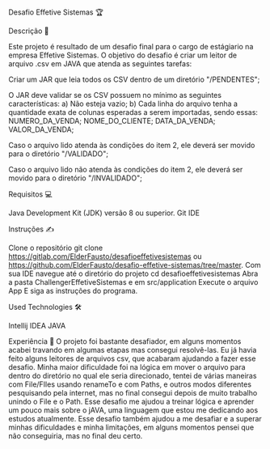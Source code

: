 Desafio Effetive Sistemas 🏆

Descrição 📜

Este projeto é resultado de um desafio final para o cargo de estágiario na empresa Effetive Sistemas. O objetivo do desafio é criar um leitor de arquivo .csv em JAVA que atenda as seguintes tarefas:


Criar um JAR que leia todos os CSV dentro de um diretório "/PENDENTES";


O JAR deve validar se os CSV possuem no mínimo as seguintes características:
a) Não esteja vazio;
b) Cada linha do arquivo tenha a quantidade exata de colunas esperadas a serem importadas, sendo essas:
NUMERO_DA_VENDA; NOME_DO_CLIENTE; DATA_DA_VENDA; VALOR_DA_VENDA;


Caso o arquivo lido atenda às condições do item 2, ele deverá ser movido para o diretório "/VALIDADO";


Caso o arquivo lido não atenda às condições do item 2, ele deverá ser movido para o diretório "/INVALIDADO";

Requisitos 💻

Java Development Kit (JDK) versão 8 ou superior.
Git
IDE

Instruções ✍️

Clone o repositório  git clone https://gitlab.com/ElderFausto/desafioeffetivesistemas ou https://github.com/ElderFausto/desafio-effetive-sistemas/tree/master.
Com sua IDE navegue até o diretório do projeto cd desafioeffetivesistemas
Abra a pasta ChallengerEffetiveSistemas e em src/application
Execute o arquivo App
E siga as instruções do programa.

Used Technologies 🛠️

Intellij IDEA
JAVA

Experiência 🧪
O projeto foi bastante desafiador, em alguns momentos acabei travando em algumas etapas mas consegui resolvê-las. 
Eu já havia feito alguns leitores de arquivos csv, que acabaram ajudando a fazer esse desafio. Minha maior dificuldade foi na lógica em mover o arquivo para dentro do diretório no qual ele seria direcionado, 
tentei de várias maneiras com File/FIles usando renameTo e com Paths, e outros modos diferentes pesquisando pela internet, mas no final consegui depois de muito trabalho unindo o File e o Path. 
Esse desafio me ajudou a treinar lógica e aprender um pouco mais sobre o jAVA, uma linguagem que estou me dedicando aos estudos atualmente. Esse desafio também ajudou a me desafiar e a superar minhas dificuldades e minha limitações, 
em alguns momentos pensei que não conseguiria, mas no final deu certo.
